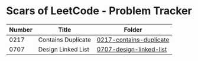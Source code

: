 # Scars of LeetCode - Problem Tracker

| Number | Title | Folder |
| ------ | ----- | ------ |
| 0217 | Contains Duplicate | [0217-contains-duplicate](0217-contains-duplicate) |
| 0707 | Design Linked List | [0707-design-linked-list](0707-design-linked-list) |

